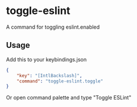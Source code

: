 # toggle-eslint

A command for toggling eslint.enabled

## Usage
Add this to your keybindings.json

```json
{
    "key": "[IntlBackslash]",
    "command": "toggle-eslint.toggle"
}
```

Or open command palette and type "Toggle ESLint"